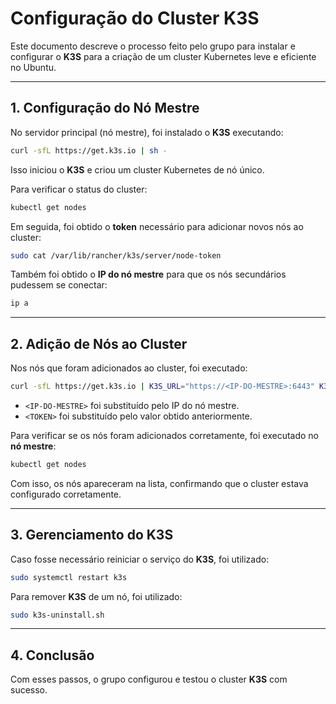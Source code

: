# Configuração do Cluster K3S

Este documento descreve o processo feito pelo grupo para instalar e configurar o **K3S** para a criação de um cluster Kubernetes leve e eficiente no Ubuntu.

---

## 1. Configuração do Nó Mestre

No servidor principal (nó mestre), foi instalado o **K3S** executando:

```sh
curl -sfL https://get.k3s.io | sh -
```

Isso iniciou o **K3S** e criou um cluster Kubernetes de nó único.

Para verificar o status do cluster:

```sh
kubectl get nodes
```

Em seguida, foi obtido o **token** necessário para adicionar novos nós ao cluster:

```sh
sudo cat /var/lib/rancher/k3s/server/node-token
```

Também foi obtido o **IP do nó mestre** para que os nós secundários pudessem se conectar:

```sh
ip a
```

---

## 2. Adição de Nós ao Cluster

Nos nós que foram adicionados ao cluster, foi executado:

```sh
curl -sfL https://get.k3s.io | K3S_URL="https://<IP-DO-MESTRE>:6443" K3S_TOKEN="<TOKEN>" sh -
```

- `<IP-DO-MESTRE>` foi substituído pelo IP do nó mestre.
- `<TOKEN>` foi substituído pelo valor obtido anteriormente.

Para verificar se os nós foram adicionados corretamente, foi executado no **nó mestre**:

```sh
kubectl get nodes
```

Com isso, os nós apareceram na lista, confirmando que o cluster estava configurado corretamente.

---

## 3. Gerenciamento do K3S

Caso fosse necessário reiniciar o serviço do **K3S**, foi utilizado:

```sh
sudo systemctl restart k3s
```

Para remover **K3S** de um nó, foi utilizado:

```sh
sudo k3s-uninstall.sh
```

---

## 4. Conclusão

Com esses passos, o grupo configurou e testou o cluster **K3S** com sucesso.
